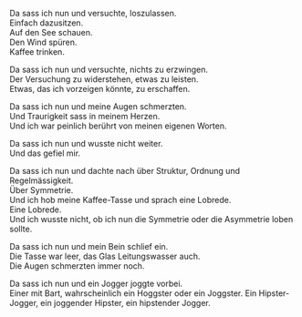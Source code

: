 Da sass ich nun und versuchte, loszulassen.  
Einfach dazusitzen.  
Auf den See schauen.  
Den Wind spüren.  
Kaffee trinken.

Da sass ich nun und versuchte, nichts zu erzwingen.  
Der Versuchung zu widerstehen, etwas zu leisten.  
Etwas, das ich vorzeigen könnte, zu erschaffen.

Da sass ich nun und meine Augen schmerzten.  
Und Traurigkeit sass in meinem Herzen.  
Und ich war peinlich berührt von meinen eigenen Worten.

Da sass ich nun und wusste nicht weiter.  
Und das gefiel mir.

Da sass ich nun und dachte nach über Struktur, Ordnung und
Regelmässigkeit.  
Über Symmetrie.  
Und ich hob meine Kaffee-Tasse und sprach eine Lobrede.  
Eine Lobrede.  
Und ich wusste nicht, ob ich nun die Symmetrie oder die Asymmetrie loben
sollte.

Da sass ich nun und mein Bein schlief ein.  
Die Tasse war leer, das Glas Leitungswasser auch.  
Die Augen schmerzten immer noch.

Da sass ich nun und ein Jogger joggte vorbei.  
Einer mit Bart, wahrscheinlich ein Hoggster oder ein Joggster. Ein
Hipster-Jogger, ein joggender Hipster, ein hipstender Jogger.
